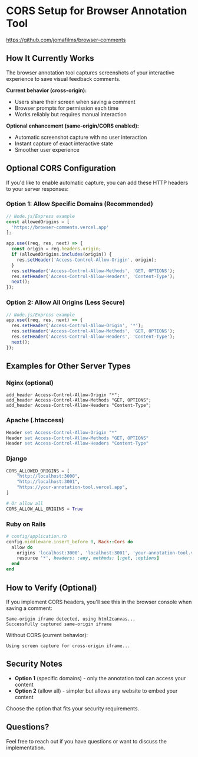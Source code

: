 # CORS Setup for Browser Annotation Tool
https://github.com/jomafilms/browser-comments

## How It Currently Works

The browser annotation tool captures screenshots of your interactive experience to save visual feedback comments.

**Current behavior (cross-origin):**
- Users share their screen when saving a comment
- Browser prompts for permission each time
- Works reliably but requires manual interaction

**Optional enhancement (same-origin/CORS enabled):**
- Automatic screenshot capture with no user interaction
- Instant capture of exact interactive state
- Smoother user experience

## Optional CORS Configuration

If you'd like to enable automatic capture, you can add these HTTP headers to your server responses:

### Option 1: Allow Specific Domains (Recommended)

```javascript
// Node.js/Express example
const allowedOrigins = [
  'https://browser-comments.vercel.app'
];

app.use((req, res, next) => {
  const origin = req.headers.origin;
  if (allowedOrigins.includes(origin)) {
    res.setHeader('Access-Control-Allow-Origin', origin);
  }
  res.setHeader('Access-Control-Allow-Methods', 'GET, OPTIONS');
  res.setHeader('Access-Control-Allow-Headers', 'Content-Type');
  next();
});
```

### Option 2: Allow All Origins (Less Secure)

```javascript
// Node.js/Express example
app.use((req, res, next) => {
  res.setHeader('Access-Control-Allow-Origin', '*');
  res.setHeader('Access-Control-Allow-Methods', 'GET, OPTIONS');
  res.setHeader('Access-Control-Allow-Headers', 'Content-Type');
  next();
});
```

## Examples for Other Server Types

### Nginx (optional)

```nginx
add_header Access-Control-Allow-Origin "*";
add_header Access-Control-Allow-Methods "GET, OPTIONS";
add_header Access-Control-Allow-Headers "Content-Type";
```

### Apache (.htaccess)

```apache
Header set Access-Control-Allow-Origin "*"
Header set Access-Control-Allow-Methods "GET, OPTIONS"
Header set Access-Control-Allow-Headers "Content-Type"
```

### Django

```python
CORS_ALLOWED_ORIGINS = [
    "http://localhost:3000",
    "http://localhost:3001",
    "https://your-annotation-tool.vercel.app",
]

# Or allow all
CORS_ALLOW_ALL_ORIGINS = True
```

### Ruby on Rails

```ruby
# config/application.rb
config.middleware.insert_before 0, Rack::Cors do
  allow do
    origins 'localhost:3000', 'localhost:3001', 'your-annotation-tool.vercel.app'
    resource '*', headers: :any, methods: [:get, :options]
  end
end
```

## How to Verify (Optional)

If you implement CORS headers, you'll see this in the browser console when saving a comment:
```
Same-origin iframe detected, using html2canvas...
Successfully captured same-origin iframe
```

Without CORS (current behavior):
```
Using screen capture for cross-origin iframe...
```

## Security Notes

- **Option 1** (specific domains) - only the annotation tool can access your content
- **Option 2** (allow all) - simpler but allows any website to embed your content

Choose the option that fits your security requirements.

## Questions?

Feel free to reach out if you have questions or want to discuss the implementation.
